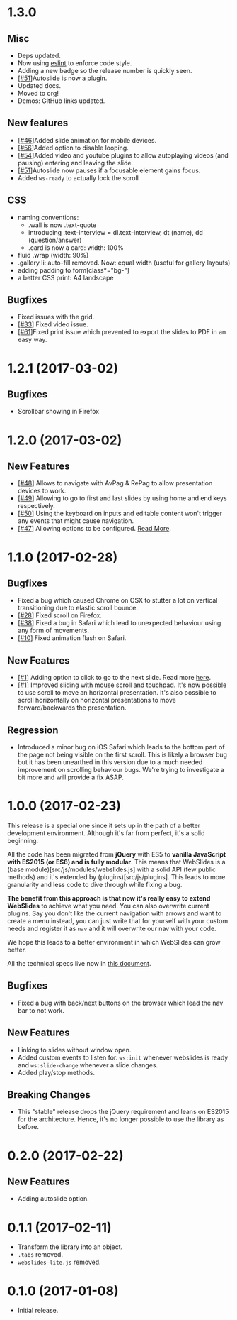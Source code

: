 # 1.3.0

## Misc

- Deps updated.
- Now using [eslint](http://eslint.org/) to enforce code style.
- Adding a new badge so the release number is quickly seen.
- [[#51](https://github.com/webslides/webslides/issues/51)]Autoslide is now a plugin.
- Updated docs.
- Moved to org!
- Demos: GitHub links updated.

## New features

- [[#46](https://github.com/webslides/webslides/issues/46)]Added slide animation for mobile devices.
- [[#56](https://github.com/webslides/webslides/issues/56)]Added option to disable looping.
- [[#54](https://github.com/webslides/webslides/issues/54)]Added video and youtube plugins to allow autoplaying videos (and pausing) entering and leaving the slide.
- [[#51](https://github.com/webslides/webslides/issues/51)]Autoslide now pauses if a focusable element gains focus.
- Added `ws-ready` to actually lock the scroll 

## CSS

- naming conventions: 
  - .wall is now .text-quote
  - introducing .text-interview = dl.text-interview, dt (name), dd (question/answer)
  - .card is now a card: width: 100%
- fluid .wrap (width: 90%)
- .gallery li: auto-fill removed. Now: equal width (useful for gallery layouts)
- adding padding to form[class*="bg-"]
- a better CSS print: A4 landscape


## Bugfixes

- Fixed issues with the grid.
- [[#33](https://github.com/webslides/webslides/issues/33)] Fixed video issue.
- [[#61](https://github.com/webslides/webslides/issues/61)]Fixed print issue which prevented to export the slides to PDF in an easy way.


# 1.2.1 (2017-03-02)

## Bugfixes

- Scrollbar showing in Firefox

# 1.2.0 (2017-03-02)

## New Features

- [[#48](https://github.com/webslides/webslides/issues/48)] Allows to navigate with AvPag & RePag to allow presentation devices to work.
- [[#49](https://github.com/webslides/webslides/issues/49)] Allowing to go to first and last slides by using home and end keys respectively.
- [[#50](https://github.com/webslides/webslides/issues/50)] Using the keyboard on inputs and editable content won't trigger any events that might cause navigation.
- [[#47](https://github.com/webslides/webslides/issues/47)] Allowing options to be configured. [Read More](/docs/technical.md#options).

# 1.1.0 (2017-02-28)

## Bugfixes

- Fixed a bug which caused Chrome on OSX to stutter a lot on vertical transitioning due to elastic scroll bounce.
- [[#28](https://github.com/webslides/webslides/issues/28)] Fixed scroll on Firefox.
- [[#38](https://github.com/webslides/webslides/issues/38)] Fixed a bug in Safari which lead to unexpected behaviour using any form of movements.
- [[#10](https://github.com/webslides/webslides/issues/10)] Fixed animation flash on Safari.

## New Features

- [[#1](https://github.com/webslides/webslides/issues/1)] Adding option to click to go to the next slide. Read more [here](https://github.com/webslides/webslides/blob/master/docs/click-to-nav.md).
- [[#1](https://github.com/webslides/webslides/issues/1)] Improved sliding with mouse scroll and touchpad. It's now possible to use scroll to move an horizontal presentation.
It's also possible to scroll horizontally on horizontal presentations to move forward/backwards the presentation.

## Regression

- Introduced a minor bug on iOS Safari which leads to the bottom part of the page not being visible on the first scroll. This is likely a browser bug but it has been unearthed in this version due to a much needed improvement on scrolling behaviour bugs. We're trying to investigate a bit more and will provide a fix ASAP.

# 1.0.0 (2017-02-23)

This release is a special one since it sets up in the path of a better development environment. Although it's far from
perfect, it's a solid beginning.

All the code has been migrated from **jQuery** with ES5 to **vanilla JavaScript with ES2015 (or ES6) and is fully modular**.
This means that WebSlides is a (base module)[src/js/modules/webslides.js] with a solid API (few public methods) and
it's extended by (plugins)[src/js/plugins]. This leads to more granularity and less code to dive through while fixing a
bug.

**The benefit from this approach is that now it's really easy to extend WebSlides** to achieve what you need. You can also
overwrite current plugins. Say you don't like the current navigation with arrows and want to create a menu instead, you
can just write that for yourself with your custom needs and register it as `nav` and it will overwrite our nav with
your code.

We hope this leads to a better environment in which WebSlides can grow better.

All the technical specs live now in [this document](docs/technical.md).

## Bugfixes

- Fixed a bug with back/next buttons on the browser which lead the nav bar to not work.

## New Features

- Linking to slides without window open.
- Added custom events to listen for. `ws:init` whenever webslides is ready and `ws:slide-change` whenever a slide changes.
- Added play/stop methods.

## Breaking Changes

- This "stable" release drops the jQuery requirement and leans on ES2015 for the architecture. Hence, it's no longer possible
to use the library as before.

# 0.2.0 (2017-02-22)

## New Features

- Adding autoslide option.

# 0.1.1 (2017-02-11)

- Transform the library into an object.
- `.tabs` removed.
- `webslides-lite.js` removed.

# 0.1.0 (2017-01-08)

- Initial release.
